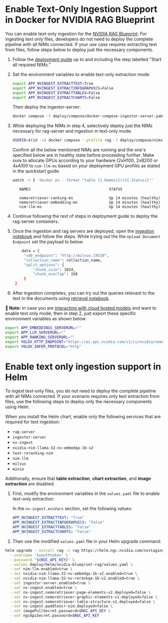 <!--
  SPDX-FileCopyrightText: Copyright (c) 2025 NVIDIA CORPORATION & AFFILIATES. All rights reserved.
  SPDX-License-Identifier: Apache-2.0
-->
# Enable Text-Only Ingestion Support in Docker for NVIDIA RAG Blueprint

You can enable text-only ingestion for the [NVIDIA RAG Blueprint](readme.md). For ingesting text only files, developers do not need to deploy the complete pipeline with all NIMs connected. If your use case requires extracting text from files, follow steps below to deploy just the necessary components.

1. Follow the [deployment guide](deploy-docker-self-hosted.md) up to and including the step labelled "Start all required NIMs."

2. Set the environment variables to enable text-only extraction mode:

   ```bash
   export APP_NVINGEST_EXTRACTTEXT=True
   export APP_NVINGEST_EXTRACTINFOGRAPHICS=False
   export APP_NVINGEST_EXTRACTTABLES=False
   export APP_NVINGEST_EXTRACTCHARTS=False
   ```

   Then deploy the ingestor-server:

   ```bash
   docker compose -f deploy/compose/docker-compose-ingestor-server.yaml up -d ingestor-server
   ```

3. While deploying the NIMs in step 4, selectively deploy just the NIMs necessary for rag-server and ingestion in text-only mode.

   ```bash
   USERID=$(id -u) docker compose --profile rag -f deploy/compose/nims.yaml up -d
   ```

   Confirm all the below mentioned NIMs are running and the one's specified below are in healthy state before proceeding further. Make sure to allocate GPUs according to your hardware (2xH100, 2xB200 or 4xA100 to `nim-llm-ms` based on your deployment GPU profile) as stated in the quickstart guide.

   ```bash
   watch -n 2 'docker ps --format "table {{.Names}}\t{{.Status}}"'
   ```

   ```output
      NAMES                                   STATUS

      nemoretriever-ranking-ms                Up 14 minutes (healthy)
      nemoretriever-embedding-ms              Up 14 minutes (healthy)
      nim-llm-ms                              Up 14 minutes (healthy)
   ```

4. Continue following the rest of steps in deployment guide to deploy the rag-server containers.

5. Once the ingestion and rag servers are deployed, open the [ingestion notebook](../notebooks/ingestion_api_usage.ipynb) and follow the steps. While trying out the the `Upload Document Endpoint` set the payload to below.
   ```bash
       data = {
        "vdb_endpoint": "http://milvus:19530",
        "collection_name": collection_name,
        "split_options": {
            "chunk_size": 1024,
            "chunk_overlap": 150
        }
    }
   ```

6. After ingestion completes, you can try out the queries relevant to the text in the documents using [retrieval notebook](../notebooks/retriever_api_usage.ipynb).

**📝 Note:**
In case you are [interacting with cloud hosted models](deploy-docker-nvidia-hosted.md) and want to enable text only mode, then in step 2, just export these specific environment variables as shown below:
   ```bash
   export APP_EMBEDDINGS_SERVERURL=""
   export APP_LLM_SERVERURL=""
   export APP_RANKING_SERVERURL=""
   export YOLOX_HTTP_ENDPOINT="https://ai.api.nvidia.com/v1/cv/nvidia/nemoretriever-page-elements-v2"
   export YOLOX_INFER_PROTOCOL="http"
   ```

# Enable text only ingestion support in Helm


To ingest text-only files, you do not need to deploy the complete pipeline with all NIMs connected.
If your scenario requires only text extraction from files, use the following steps to deploy only the necessary components using Helm.

When you install the Helm chart, enable only the following services that are required for text ingestion:

- `rag-server`
- `ingestor-server`
- `nv-ingest`
- `nvidia-nim-llama-32-nv-embedqa-1b-v2`
- `text-reranking-nim`
- `nim-llm`
- `milvus`
- `minio`

Additionally, ensure that **table extraction**, **chart extraction**, and **image extraction** are disabled.

1. First, modify the environment variables in the `values.yaml` file to enable text-only extraction:

   In the `nv-ingest.envVars` section, set the following values:
   ```yaml
   APP_NVINGEST_EXTRACTTEXT: "True"
   APP_NVINGEST_EXTRACTINFOGRAPHICS: "False"
   APP_NVINGEST_EXTRACTTABLES: "False"
   APP_NVINGEST_EXTRACTCHARTS: "False"
   ```

2. Then use the modified `values.yaml` file in your Helm upgrade command:

```bash
helm upgrade --install rag -n rag https://helm.ngc.nvidia.com/nvstaging/blueprint/charts/nvidia-blueprint-rag-v2.3.0.tgz \
  --username '$oauthtoken' \
  --password "${NGC_API_KEY}" \
  --values deploy/helm/nvidia-blueprint-rag/values.yaml \
  --set nim-llm.enabled=true \
  --set nvidia-nim-llama-32-nv-embedqa-1b-v2.enabled=true \
  --set nvidia-nim-llama-32-nv-rerankqa-1b-v2.enabled=true \
  --set ingestor-server.enabled=true \
  --set nv-ingest.enabled=true \
  --set nv-ingest.nemoretriever-page-elements-v2.deployed=false \
  --set nv-ingest.nemoretriever-graphic-elements-v1.deployed=false \
  --set nv-ingest.nemoretriever-table-structure-v1.deployed=false \
  --set nv-ingest.paddleocr-nim.deployed=false \
  --set imagePullSecret.password=$NGC_API_KEY \
  --set ngcApiSecret.password=$NGC_API_KEY
```
